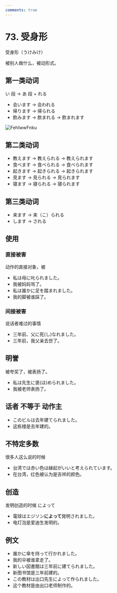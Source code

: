 ```yaml
---
comments: true
---
```


# 73. 受身形

受身形（うけみけ）

被别人做什么，被动形式。

## 第一类动词

い 段 -> あ 段 + れる

- 会います -> 会われる
- 帰ります -> 帰られる
- 飲みます -> 飲まれる -> 飲まれます

![FehIwwFnku](https://pic.einverne.info/images/FehIwwFnku.png)

## 第二类动词

- 教えます -> 教えられる -> 教えられます
- 食べます -> 食べられる -> 食べられます
- 起きます -> 起きられる -> 起きられます
- 見ます -> 見られる -> 見られます
- 寝ます -> 寝られる -> 寝られます

## 第三类动词

- 来ます -> 来（こ）られる
- します -> される

## 使用

### 直接被害
动作的直接对象，被

- 私は母に叱られました。
- 我被妈妈骂了。
- 私は誰かに足を踏まれました。
- 我的脚被谁踩了。

### 间接被害
说话者难过的事情

- 三年前、父に死(し)なれました。
- 三年前，我父亲去世了。

## 明誉
被夸奖了，被表扬了。

- 私は先生に褒(ほ)められました。
- 我被老师表扬了。

## 话者 不等于 动作主

- このビルは去年建てられました。
- 这栋楼是去年建的。

## 不特定多数
很多人这么说的时候

- 台湾では赤い色は縁起がいいと考えられています。
- 在台湾，红色被认为是吉祥的颜色。

## 创造
发明创造的时候 によって

- 電球はエジソン**によって**発明されました。
- 电灯泡是爱迪生发明的。

## 例文

- 誰かに傘を持って行かれました。
- 我的伞被谁拿走了。
- 新しい図書館は三年前に建てられました。
- 新图书馆是三年前建的。
- この教材は出口先生によって作られました。
- 这个教材是由出口老师制作的。
